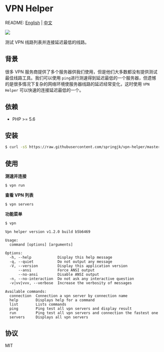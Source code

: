 # VPN Helper

README: [English](https://github.com/springjk/vpn-helper/blob/master/README.md) | [中文](https://github.com/springjk/vpn-helper/blob/master/README-zh.md)

![](http://oac57xnsh.bkt.clouddn.com/vpn-helper.png)

测试 VPN 线路列表并连接延迟最低的线路。

## 背景

很多 VPN 服务商提供了多个服务器供我们使用，但是他们大多数都没有提供测试最佳线路工具。我们可以使用 `ping`进行测速得到延迟最低的一个服务器，但遗憾的是很多情况下复杂的网络环境使服务器线路的延迟经常变化，这时使用 `VPN Helper` 可以快速的连接延迟最低的一个。

## 依赖

* PHP >= 5.6

## 安装

``` bash
$ curl -sS https://raw.githubusercontent.com/springjk/vpn-helper/master/installer | php
```

## 使用

**测速并连接**

``` shell
$ vpn run
```

**查看 VPN 列表**

``` shell
$ vpn servers
```

**功能菜单**

``` shell
$ vpn

Vpn helper version v1.2.0 build b5b6469

Usage:
  command [options] [arguments]

Options:
  -h, --help            Display this help message
  -q, --quiet           Do not output any message
  -V, --version         Display this application version
      --ansi            Force ANSI output
      --no-ansi         Disable ANSI output
  -n, --no-interaction  Do not ask any interactive question
  -v|vv|vvv, --verbose  Increase the verbosity of messages

Available commands:
  connection  Connection a vpn server by connection name
  help        Displays help for a command
  list        Lists commands
  ping        Ping test all vpn servers and display result
  run         Ping test all vpn servers and connection the fastest one
  servers     Displays all vpn servers
```

## 协议

MIT

